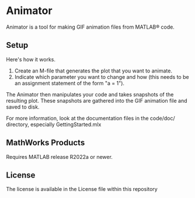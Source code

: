 # Animator

Animator is a tool for making GIF animation files from MATLAB® code.

## Setup

Here's how it works.

1. Create an M-file that generates the plot that you want to animate.
2. Indicate which parameter you want to change and how (this needs to be an assignment statement of the form "a = 1").

The Animator then manipulates your code and takes snapshots of the resulting plot. These snapshots are
gathered into the GIF animation file and saved to disk.

For more information, look at the documentation files in the code/doc/ directory, especially GettingStarted.mlx

## MathWorks Products

Requires MATLAB release R2022a or newer.

## License

The license is available in the License file within this repository
